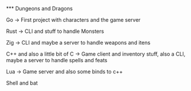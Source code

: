*** Dungeons and Dragons

Go -> First project with characters and the game server

Rust -> CLI and stuff to handle Monsters

Zig -> CLI and maybe a server to handle weapons and itens

C++ and also a little bit of C -> Game client and inventory stuff, also a CLI, maybe a server to handle spells and feats

Lua -> Game server and also some binds to c++

Shell and bat

